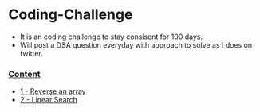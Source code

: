 # Coding-Challenge
  - It is an coding challenge to stay consisent for 100 days.
  - Will post a DSA question everyday with approach to solve as I does on twitter.
  
  
 ###  [Content]()
  - [1 - Reverse an array](https://github.com/prashantjagtap2909/Coding-Challenge/commit/7552b7735c6f48a9b9153c2867763dd8942ac3ee)
  - [2 - Linear Search]()
